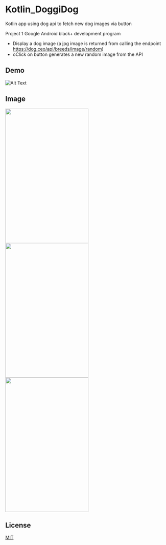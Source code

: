 # Kotlin_DoggiDog
Kotlin app using dog api to fetch new dog images via button

Project 1 Google Android black+ development program

- Display a dog image (a jpg image is returned from calling the endpoint https://dog.ceo/api/breeds/image/random)
- oClick on button generates a new random image from the API


## Demo
![Alt Text](https://media4.giphy.com/media/Zo4HQgsIhdUL4j3MI5/giphy.gif?cid=790b761134332d2948681e9c67f559e19ddd4834a53d7089&rid=giphy.gif&ct=g)

## Image
<img src="https://i.imgur.com/6qQGCkf.png" width="260" height="420">   <img src="https://i.imgur.com/MAdnaz6.png" width="260" height="420">   <img src="https://i.imgur.com/newqJza.png" width="260" height="420">



## License
[MIT](https://choosealicense.com/licenses/mit/)

